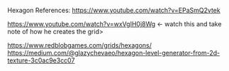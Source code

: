 





Hexagon References:
https://www.youtube.com/watch?v=EPaSmQ2vtek

https://www.youtube.com/watch?v=wxVgIH0j8Wg <- watch this and take note of how he creates the grid>

https://www.redblobgames.com/grids/hexagons/
https://medium.com/@glazychevaeo/hexagon-level-generator-from-2d-texture-3c0ac9e3cc07
